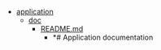 - <a href = "E:\Node_projects\Node_Way\ArchivTSH_2\ArhivMetarhia_2\Example-master\application\cat.application\dir.application.md">application</a>
    - <a href = "E:\Node_projects\Node_Way\ArchivTSH_2\ArhivMetarhia_2\Example-master\application\doc\cat.doc\dir.doc.md">doc</a>
        - <a href = "E:\Node_projects\Node_Way\ArchivTSH_2\ArhivMetarhia_2\Example-master\application\doc\README.md">README.md</a>
            - *# Application documentation
    
